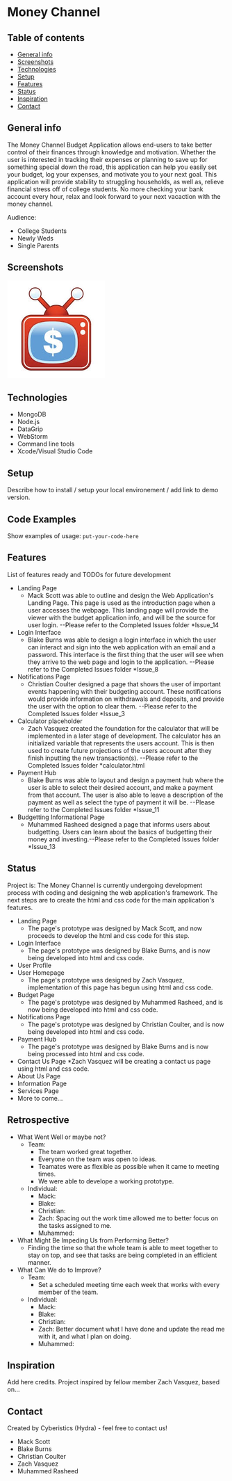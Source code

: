 # Money Channel


## Table of contents
* [General info](#general-info)
* [Screenshots](#screenshots)
* [Technologies](#technologies)
* [Setup](#setup)
* [Features](#features)
* [Status](#status)
* [Inspiration](#inspiration)
* [Contact](#contact)

## General info
The Money Channel Budget Application allows end-users to take better control of their finances through knowledge and motivation. Whether the user is interested in tracking their expenses or planning to save up for something special down the road, this application can help you easily set your budget, log your expenses, and motivate you to your next goal. This application will provide stability to struggling households, as well as, relieve financial stress off of college students. No more checking your bank account every hour, relax and look forward to your next vacaction with the money channel.

Audience: 
  * College Students
  * Newly Weds
  * Single Parents
## Screenshots
![Example screenshot](https://github.com/Cyberistycs/CS3398_Hydra_F2019/blob/master/Budget%20App%20Logo.jpeg)

## Technologies
* MongoDB
* Node.js 
* DataGrip
* WebStorm
* Command line tools
* Xcode/Visual Studio Code

## Setup
Describe how to install / setup your local environement / add link to demo version.

## Code Examples
Show examples of usage:
`put-your-code-here`

## Features
List of features ready and TODOs for future development
* Landing Page
  * Mack Scott was able to outline and design the Web Application's Landing Page. This page is used as the introduction page when a user accesses the webpage. This landing page will provide the viewer with the budget application info, and will be the source for user login.
  --Please refer to the Completed Issues folder *Issue_14
* Login Interface
  * Blake Burns was able to design a login interface in which the user can interact and sign into the web application with an email and a password. This interface is the first thing that the user will see when they arrive to the web page and login to the application. --Please refer to the Completed Issues folder *Issue_8
* Notifications Page
  * Christian Coulter designed a page that shows the user of important events happening with their budgeting account. These notifications would provide information on withdrawals and deposits, and provide the user with the option to clear them. 
  --Please refer to the Completed Issues folder *Issue_3
* Calculator placeholder
  * Zach Vasquez created the foundation for the calculator that will be implemented in a later stage of development. The calculator has an initialized variable that represents the users account. This is then used to create future projections of the users account after they finish inputting the new transaction(s).
  --Please refer to the Completed Issues folder *calculator.html
* Payment Hub
  * Blake Burns was able to layout and design a payment hub where the user is able to select their desired account, and make a payment from that account. The user is also able to leave a description of the payment as well as select the type of payment it will be. --Please refer to the Completed Issues folder *Issue_11
* Budgetting Informational Page
  * Muhammed Rasheed designed a page that informs users about budgetting. Users can learn about the basics of budgetting their money and investing.--Please refer to the Completed Issues folder *Issue_13
## Status
Project is: The Money Channel is currently undergoing development process with coding and designing the web application's framework. The next steps are to create the html and css code for the main application's features. 
* Landing Page
  * The page's prototype was designed by Mack Scott, and now proceeds to develop the html and css code for this step.
* Login Interface
  * The page's prototype was designed by Blake Burns, and is now being developed into html and css code.
* User Profile
* User Homepage
  * The page's prototype was designed by Zach Vasquez, implementation of this page has begun using html and css code.
* Budget Page
   * The page's prototype was designed by Muhammed Rasheed, and is now being developed into html and css code.
* Notifications Page
  * The page's prototype was designed by Christian Coulter, and is now being developed into html and css code.
* Payment Hub
  * The page's prototype was designed by Blake Burns and is now being processed into html and css code.
* Contact Us Page
  *Zach Vasquez will be creating a contact us page using html and css code.
* About Us Page
* Information Page
* Services Page
* More to come...

## Retrospective
* What Went Well or maybe not?
  * Team: 
     * The team worked great together.
     * Everyone on the team was open to ideas.
     * Teamates were as flexible as possible when it came to meeting times.
     * We were able to develope a working prototype.
  * Individual:
     * Mack:
     * Blake:  
     * Christian:
     * Zach: Spacing out the work time allowed me to better focus on the tasks assigned to me.
     * Muhammed: 
* What Might Be Impeding Us from Performing Better?
  * Finding the time so that the whole team is able to meet together to stay on top, and see that tasks are being completed in     an efficient manner.
* What Can We do to Improve?
  * Team:
     * Set a scheduled meeting time each week that works with every member of the team.
  * Individual:
     * Mack:
     * Blake: 
     * Christian:
     * Zach: Better document what I have done and update the read me with it, and what I plan on doing.
     * Muhammed: 

## Inspiration
Add here credits. Project inspired by fellow member Zach Vasquez, based on...

## Contact
Created by Cyberistics (Hydra) - feel free to contact us!
* Mack Scott
* Blake Burns
* Christian Coulter
* Zach Vasquez
* Muhammed Rasheed
